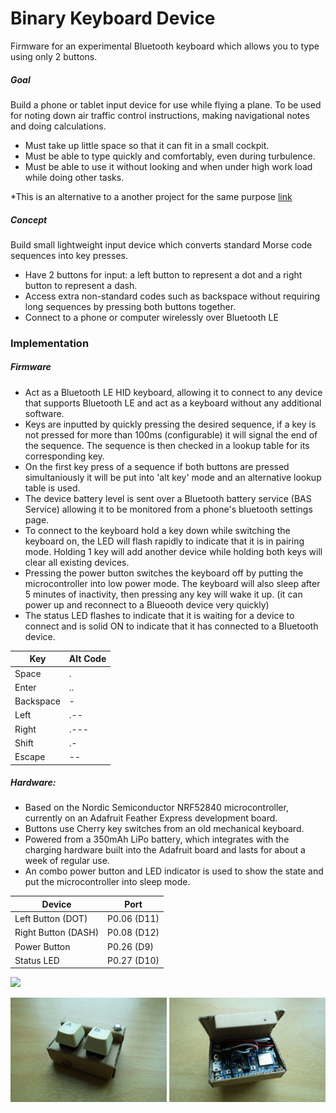# Binary Keyboard Device

Firmware for an experimental Bluetooth keyboard which allows you to type using only 2 buttons.

##### Goal
Build a phone or tablet input device for use while flying a plane.  To be used for noting down air traffic control instructions, making navigational notes and doing calculations.  
- Must take up little space so that it can fit in a small cockpit.  
- Must be able to type quickly and comfortably, even during turbulence.  
- Must be able to use it without looking and when under high work load while doing other tasks.  

*This is an alternative to a another project for the same purpose [link](https://github.com/ids789/ChordedKeyboardFirmware)

##### Concept
Build small lightweight input device which converts standard Morse code sequences into key presses.  
- Have 2 buttons for input: a left button to represent a dot and a right button to represent a dash.  
- Access extra non-standard codes such as backspace without requiring long sequences by pressing both buttons together.   
- Connect to a phone or computer wirelessly over Bluetooth LE


### Implementation
##### Firmware
- Act as a Bluetooth LE HID keyboard, allowing it to connect to any device that supports Bluetooth LE and act as a keyboard without any additional software.  
- Keys are inputted by quickly pressing the desired sequence, if a key is not pressed for more than 100ms (configurable) it will signal the end of the sequence.  The sequence is then checked in a lookup table for its corresponding key.  
- On the first key press of a sequence if both buttons are pressed simultaniously it will be put into 'alt key' mode and an alternative lookup table is used.  
- The device battery level is sent over a Bluetooth battery service (BAS Service) allowing it to be monitored from a phone's bluetooth settings page.  
- To connect to the keyboard hold a key down while switching the keyboard on, the LED will flash rapidly to indicate that it is in pairing mode.  Holding 1 key will add another device while holding both keys will clear all existing devices.  
- Pressing the power button switches the keyboard off by putting the microcontroller into low power mode.  The keyboard will also sleep after 5 minutes of inactivity, then pressing any key will wake it up.  (it can power up and reconnect to a Blueooth device very quickly)
- The status LED flashes to indicate that it is waiting for a device to connect and is solid ON to indicate that it has connected to a Bluetooth device.  

Key | Alt Code
-----|----
Space | .
Enter | ..
Backspace | -
Left | .--
Right | .---
Shift | .-
Escape | --

##### Hardware:
- Based on the Nordic Semiconductor NRF52840 microcontroller, currently on an Adafruit Feather Express development board.  
- Buttons use Cherry key switches from an old mechanical keyboard.    
- Powered from a 350mAh LiPo battery, which integrates with the charging hardware built into the Adafruit board and lasts for about a week of regular use.    
- An combo power button and LED indicator is used to show the state and put the microcontroller into sleep mode.  

Device | Port
-------|-----
Left Button (DOT) | P0.06 (D11)
Right Button (DASH) | P0.08 (D12)
Power Button | P0.26 (D9) 
Status LED | P0.27 (D10)

<img src="/misc/demo.gif" width="500" />
<p float="left">
  <img src="/misc/photo1.jpg" width="250" />
  <img src="/misc/photo2.jpg" width="250" />
</p>

